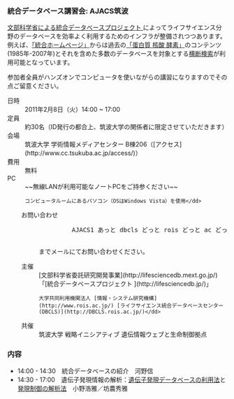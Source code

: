 ### 統合データベース講習会: AJACS筑波  

[文部科学省による統合データベースプロジェクト ](http://lifesciencedb.mext.go.jp/)によってライフサイエンス分野のデータベースを効率よく利用するためのインフラが整備されつつあります。例えば、[「統合ホームページ」](http://lifesciencedb.jp/)からは過去の[「蛋白質 核酸 酵素」](http://www.kyoritsu-pub.co.jp/pne/)のコンテンツ(1985年-2007年)とそれを含めた多数のデータベースを対象とする[横断検索](http://lifesciencedb.jp/dbsearch/)が利用可能となっています。

参加者全員がハンズオンでコンピュータを使いながらの講習になりますのでその点ご留意ください。

<dl>
    <dt>日時</dt>
    <dd>2011年2月8日（火）14:00 ~ 17:00</dd>
    <dt>定員</dt>
    <dd>約30名（ID発行の都合上、筑波大学の関係者に限定させていただきます）</dd>
    <dt>会場</dt>
    <dd>筑波大学 学術情報メディアセンター B棟206（[アクセス](http://www.cc.tsukuba.ac.jp/access/)）</dd>
    <dt>費用</dt>
    <dd>無料</dd>
    <dt>PC</dt>
    <dd>~~無線LANが利用可能なノートPCをご持参ください~~  

    コンピュータルームにあるパソコン（OSはWindows Vista）を使用</dd>
</dl>

<dl class="list1" style="padding-left:16px;margin-left:16px">
    <dt>お問い合わせ</dt>
    <dd>
        <pre>
         AJACS1 あっと dbcls どっと rois どっと ac どっと jp
        </pre>
        までメールにてお問い合わせください。
    </dd>
</dl>

<dl class="list1" style="padding-left:16px;margin-left:16px">
    <dt>主催</dt>
    <dd>[文部科学省委託研究開発事業](http://lifesciencedb.mext.go.jp/)「[統合データベースプロジェクト ](http://lifesciencedb.jp/)」   

    大学共同利用機関法人 [情報・システム研究機構](http://www.rois.ac.jp/) [ライフサイエンス統合データベースセンター(DBCLS)](http://DBCLS.rois.ac.jp/)</dd>
</dl>

<dl class="list1" style="padding-left:16px;margin-left:16px">
    <dt>共催</dt>
    <dd>筑波大学 戦略イニシアティブ 遺伝情報ウェブと生命制御拠点</dd>
</dl>


### 内容

* 14:00 - 14:30　統合データベースの紹介　河野信
* 14:30 - 17:00　遺伝子発現情報の解析：[遺伝子発現データベースの利用法]()と[発現制御の解析法]()　小野浩雅／坊農秀雅
